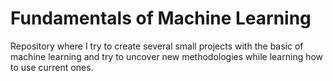 # Fundamentals of Machine Learning

Repository where I try to create several small projects with the basic of machine learning and try to uncover new methodologies while learning how to use current ones.
